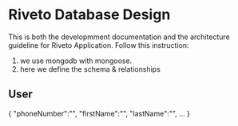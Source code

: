 # Riveto Database Design

This is both the developmment documentation and the architecture guideline for Riveto Application. Follow this instruction:

1. we use mongodb with mongoose.
2. here we define the schema & relationships

## User

{
"phoneNumber":"",
"firstName":"",
"lastName":"",
...
}

